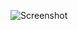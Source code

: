![Screenshot](https://raw.githubusercontent.com/Cryakl/Ultimate-RAT-Collection/refs/heads/main/BlackHatWorm/Screenshot.png)
